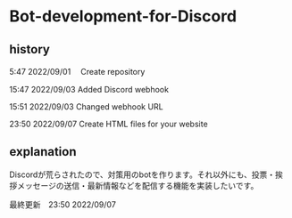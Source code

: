 # Bot-development-for-Discord

## history

5:47 2022/09/01 　Create repository

15:47 2022/09/03  Added Discord webhook

15:51 2022/09/03  Changed webhook URL

23:50 2022/09/07  Create HTML files for your website

## explanation

Discordが荒らされたので、対策用のbotを作ります。それ以外にも、投票・挨拶メッセージの送信・最新情報などを配信する機能を実装したいです。

最終更新　23:50 2022/09/07
